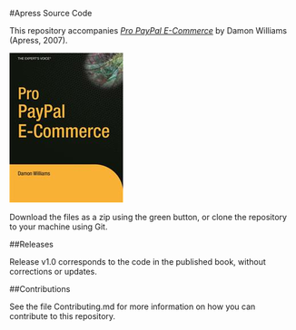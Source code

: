 #Apress Source Code

This repository accompanies [*Pro PayPal E-Commerce*](http://www.apress.com/9781590597507) by Damon Williams (Apress, 2007).

![Cover image](9781590597507.jpg)

Download the files as a zip using the green button, or clone the repository to your machine using Git.

##Releases

Release v1.0 corresponds to the code in the published book, without corrections or updates.

##Contributions

See the file Contributing.md for more information on how you can contribute to this repository.
